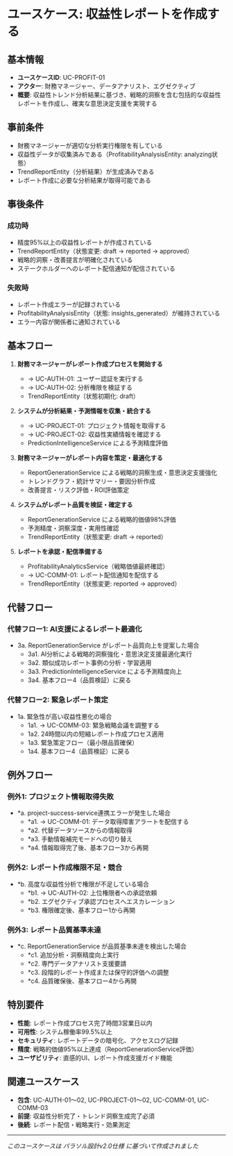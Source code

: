 # ユースケース: 収益性レポートを作成する

## 基本情報
- **ユースケースID**: UC-PROFIT-01
- **アクター**: 財務マネージャー、データアナリスト、エグゼクティブ
- **概要**: 収益性トレンド分析結果に基づき、戦略的洞察を含む包括的な収益性レポートを作成し、確実な意思決定支援を実現する

## 事前条件
- 財務マネージャーが適切な分析実行権限を有している
- 収益性データが収集済みである（ProfitabilityAnalysisEntity: analyzing状態）
- TrendReportEntity（分析結果）が生成済みである
- レポート作成に必要な分析結果が取得可能である

## 事後条件
### 成功時
- 精度95%以上の収益性レポートが作成されている
- TrendReportEntity（状態変更: draft → reported → approved）
- 戦略的洞察・改善提言が明確化されている
- ステークホルダーへのレポート配信通知が配信されている

### 失敗時
- レポート作成エラーが記録されている
- ProfitabilityAnalysisEntity（状態: insights_generated）が維持されている
- エラー内容が関係者に通知されている

## 基本フロー
1. **財務マネージャーがレポート作成プロセスを開始する**
   - → UC-AUTH-01: ユーザー認証を実行する
   - → UC-AUTH-02: 分析権限を検証する
   - TrendReportEntity（状態初期化: draft）

2. **システムが分析結果・予測情報を収集・統合する**
   - → UC-PROJECT-01: プロジェクト情報を取得する
   - → UC-PROJECT-02: 収益性実績情報を確認する
   - PredictionIntelligenceService による予測精度評価

3. **財務マネージャーがレポート内容を策定・最適化する**
   - ReportGenerationService による戦略的洞察生成・意思決定支援強化
   - トレンドグラフ・統計サマリー・要因分析作成
   - 改善提言・リスク評価・ROI評価策定

4. **システムがレポート品質を検証・確定する**
   - ReportGenerationService による戦略的価値98%評価
   - 予測精度・洞察深度・実用性確認
   - TrendReportEntity（状態変更: draft → reported）

5. **レポートを承認・配信準備する**
   - ProfitabilityAnalyticsService（戦略価値最終確認）
   - → UC-COMM-01: レポート配信通知を配信する
   - TrendReportEntity（状態変更: reported → approved）

## 代替フロー
### 代替フロー1: AI支援によるレポート最適化
- 3a. ReportGenerationService がレポート品質向上を提案した場合
  - 3a1. AI分析による戦略的洞察強化・意思決定支援最適化実行
  - 3a2. 類似成功レポート事例の分析・学習適用
  - 3a3. PredictionIntelligenceService による予測精度向上
  - 3a4. 基本フロー4（品質検証）に戻る

### 代替フロー2: 緊急レポート策定
- 1a. 緊急性が高い収益性悪化の場合
  - 1a1. → UC-COMM-03: 緊急戦略会議を調整する
  - 1a2. 24時間以内の短縮レポート作成プロセス適用
  - 1a3. 緊急策定フロー（最小限品質確保）
  - 1a4. 基本フロー4（品質検証）に戻る

## 例外フロー
### 例外1: プロジェクト情報取得失敗
- *a. project-success-service連携エラーが発生した場合
  - *a1. → UC-COMM-01: データ取得障害アラートを配信する
  - *a2. 代替データソースからの情報取得
  - *a3. 手動情報補完モードへの切り替え
  - *a4. 情報取得完了後、基本フロー3から再開

### 例外2: レポート作成権限不足・競合
- *b. 高度な収益性分析で権限が不足している場合
  - *b1. → UC-AUTH-02: 上位権限者への承認依頼
  - *b2. エグゼクティブ承認プロセスへエスカレーション
  - *b3. 権限確定後、基本フロー1から再開

### 例外3: レポート品質基準未達
- *c. ReportGenerationService が品質基準未達を検出した場合
  - *c1. 追加分析・洞察精度向上実行
  - *c2. 専門データアナリスト支援要請
  - *c3. 段階的レポート作成または保守的評価への調整
  - *c4. 品質確保後、基本フロー4から再開

## 特別要件
- **性能**: レポート作成プロセス完了時間3営業日以内
- **可用性**: システム稼働率99.5%以上
- **セキュリティ**: レポートデータの暗号化、アクセスログ記録
- **精度**: 戦略的価値95%以上達成（ReportGenerationService評価）
- **ユーザビリティ**: 直感的UI、レポート作成支援ガイド機能

## 関連ユースケース
- **包含**: UC-AUTH-01〜02, UC-PROJECT-01〜02, UC-COMM-01, UC-COMM-03
- **前提**: 収益性分析完了・トレンド洞察生成完了必須
- **後続**: レポート配信・戦略実行・効果測定

---
*このユースケースは パラソル設計v2.0仕様 に基づいて作成されました*

